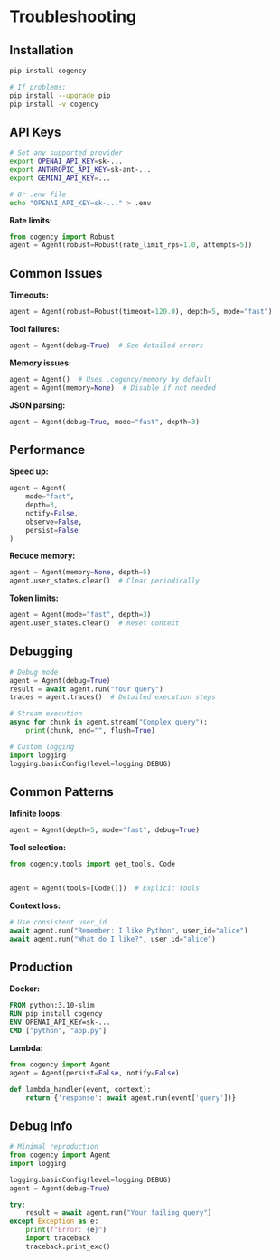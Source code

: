 # Troubleshooting

## Installation

```bash
pip install cogency

# If problems:
pip install --upgrade pip
pip install -v cogency
```

## API Keys

```bash
# Set any supported provider
export OPENAI_API_KEY=sk-...
export ANTHROPIC_API_KEY=sk-ant-...
export GEMINI_API_KEY=...

# Or .env file
echo "OPENAI_API_KEY=sk-..." > .env
```

**Rate limits:**
```python
from cogency import Robust
agent = Agent(robust=Robust(rate_limit_rps=1.0, attempts=5))
```

## Common Issues

**Timeouts:**
```python
agent = Agent(robust=Robust(timeout=120.0), depth=5, mode="fast")
```

**Tool failures:**
```python
agent = Agent(debug=True)  # See detailed errors
```

**Memory issues:**
```python
agent = Agent()  # Uses .cogency/memory by default
agent = Agent(memory=None)  # Disable if not needed
```

**JSON parsing:**
```python
agent = Agent(debug=True, mode="fast", depth=3)
```

## Performance

**Speed up:**
```python
agent = Agent(
    mode="fast",
    depth=3,
    notify=False,
    observe=False,
    persist=False
)
```

**Reduce memory:**
```python
agent = Agent(memory=None, depth=5)
agent.user_states.clear()  # Clear periodically
```

**Token limits:**
```python
agent = Agent(mode="fast", depth=3)
agent.user_states.clear()  # Reset context
```

## Debugging

```python
# Debug mode
agent = Agent(debug=True)
result = await agent.run("Your query")
traces = agent.traces()  # Detailed execution steps

# Stream execution
async for chunk in agent.stream("Complex query"):
    print(chunk, end="", flush=True)

# Custom logging
import logging
logging.basicConfig(level=logging.DEBUG)
```

## Common Patterns

**Infinite loops:**
```python
agent = Agent(depth=5, mode="fast", debug=True)
```

**Tool selection:**
```python
from cogency.tools import get_tools, Code


agent = Agent(tools=[Code()])  # Explicit tools
```

**Context loss:**
```python
# Use consistent user_id
await agent.run("Remember: I like Python", user_id="alice")
await agent.run("What do I like?", user_id="alice")
```

## Production

**Docker:**
```dockerfile
FROM python:3.10-slim
RUN pip install cogency
ENV OPENAI_API_KEY=sk-...
CMD ["python", "app.py"]
```

**Lambda:**
```python
from cogency import Agent
agent = Agent(persist=False, notify=False)

def lambda_handler(event, context):
    return {'response': await agent.run(event['query'])}
```

## Debug Info

```python
# Minimal reproduction
from cogency import Agent
import logging

logging.basicConfig(level=logging.DEBUG)
agent = Agent(debug=True)

try:
    result = await agent.run("Your failing query")
except Exception as e:
    print(f"Error: {e}")
    import traceback
    traceback.print_exc()
```